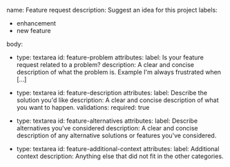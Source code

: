 name: Feature request
description: Suggest an idea for this project
labels:
- enhancement
- new feature

body:
- type: textarea
  id: feature-problem
  attributes:
  label: Is your feature request related to a problem?
  description: A clear and concise description of what the problem is. Example I'm always frustrated when [...]

- type: textarea
  id: feature-description
  attributes:
  label: Describe the solution you'd like
  description: A clear and concise description of what you want to happen.
  validations:
  required: true

- type: textarea
  id: feature-alternatives
  attributes:
  label: Describe alternatives you've considered
  description: A clear and concise description of any alternative solutions or features you've considered.

- type: textarea
  id: feature-additional-context
  attributes:
  label: Additional context
  description: Anything else that did not fit in the other categories.
